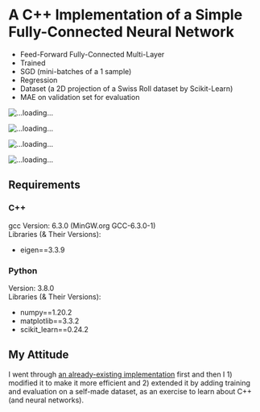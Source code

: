 # A C++ Implementation of a Simple Fully-Connected Neural Network

- Feed-Forward Fully-Connected Multi-Layer
- Trained
- SGD (mini-batches of a 1 sample)
- Regression
- Dataset (a 2D projection of a Swiss Roll dataset by Scikit-Learn)
- MAE on validation set for evaluation

![...loading...](https://github.com/MattiaSarti/toy-neural-network-in-cpp/blob/main/readme_pictures/dataset_plot.png)

![...loading...](https://github.com/MattiaSarti/toy-neural-network-in-cpp/blob/main/readme_pictures/whole_dataset.png)

![...loading...](https://github.com/MattiaSarti/toy-neural-network-in-cpp/blob/main/readme_pictures/separate_sets.png)

![...loading...](https://github.com/MattiaSarti/toy-neural-network-in-cpp/blob/main/readme_pictures/predictions_before_and_after_training_plot.png)


## Requirements

### C++
gcc Version: 6.3.0 (MinGW.org GCC-6.3.0-1)\
Libraries (& Their Versions):
- eigen==3.3.9

### Python
Version: 3.8.0\
Libraries (& Their Versions):
- numpy==1.20.2
- matplotlib==3.3.2
- scikit_learn==0.24.2


## My Attitude

I went through [an already-existing implementation](https://www.geeksforgeeks.org/ml-neural-network-implementation-in-c-from-scratch/) first and then I 1) modified it to make it more efficient and 2) extended it by adding training and evaluation on a self-made dataset, as an exercise to learn about C++ (and neural networks).
